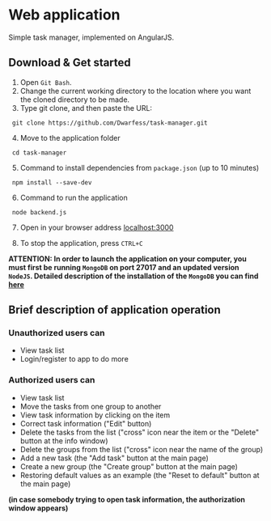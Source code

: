 # Web application
Simple task manager, implemented on AngularJS.<br>

## Download & Get started
1. Open `Git Bash`.
2. Change the current working directory to the location where you want the cloned directory to be made.
3. Type git clone, and then paste the URL:
```
 git clone https://github.com/Dwarfess/task-manager.git
```
4. Move to the application folder
```
 cd task-manager
```
5. Сommand to install dependencies from `package.json` (up to 10 minutes)
```
 npm install --save-dev
```
6. Сommand to run the application
```
 node backend.js
```
7. Open in your browser address [localhost:3000](http://localhost:3000)

8. To stop the application, press `CTRL+C`


**ATTENTION: In order to launch the application on your computer, you must first be running `MongoDB` on port 27017 and an updated version `NodeJS`. Detailed description of the installation of the `MongoDB` you can find [here](https://metanit.com/nosql/mongodb/1.2.php)**

## Brief description of application operation

### Unauthorized users can
   * View task list
   * Login/register to app to do more

### Authorized users can
   * View task list
   * Move the tasks from one group to another
   * View task information by clicking on the item
   * Correct task information ("Edit" button)
   * Delete the tasks from the list ("cross" icon near the item or the "Delete" button at the info window)
   * Delete the groups from the list ("cross" icon near the name of the group)
   * Add a new task (the "Add task" button at the main page)
   * Create a new group (the "Create group" button at the main page)
   * Restoring default values as an example (the "Reset to default" button at the main page)



**(in case somebody trying to open task information, the authorization window appears)**
